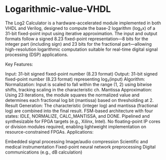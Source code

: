 # Logarithmic-value-VHDL
The Log2 Calculator is a hardware-accelerated module implemented in both VHDL and Verilog, designed to compute the base-2 logarithm (log₂x) of a 31-bit fixed-point input using iterative approximation. The input and output formats follow a signed 8.23 fixed-point representation—8 bits for the integer part (including sign) and 23 bits for the fractional part—allowing high-resolution logarithmic computation suitable for real-time digital signal processing (DSP) applications.

Key Features:

Input: 31-bit signed fixed-point number (8.23 format)
Output: 31-bit signed fixed-point number (8.23 format) representing log₂(input)
Algorithm:
Normalization: Input is scaled to fall within the range (1, 2) using bitwise shifts, tracking scaling in the characteristic ch.
Mantissa Approximation: Using 23 iterations, the module squares the normalized value and determines each fractional log bit (mantissa) based on thresholding at 2.
Result Generation: The characteristic (integer log) and mantissa (fractional log) are combined into the final result.
FSM-based architecture with four states: IDLE, NORMALIZE, CALC_MANTISSA, and DONE.
Pipelined and synthesizable for FPGA targets (e.g., Xilinx, Intel).
No floating-point IP cores or division modules required, enabling lightweight implementation on resource-constrained FPGAs.
Applications:

Embedded signal processing
Image/audio compression
Scientific and medical instrumentation
Fixed-point neural network preprocessing
Digital communications (e.g., dB calculation)
